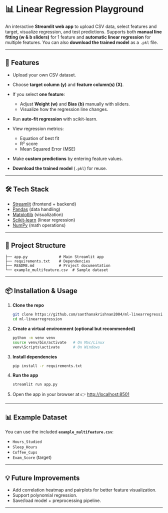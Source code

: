 
# 📊 Linear Regression Playground

An interactive **Streamlit web app** to upload CSV data, select features and target, visualize regression, and test predictions.
Supports both **manual line fitting (w & b sliders)** for 1 feature and **automatic linear regression** for multiple features.
You can also **download the trained model** as a `.pkl` file.

---

## 🚀 Features

* Upload your own CSV dataset.
* Choose **target column (y)** and **feature column(s) (X)**.
* If you select **one feature**:

  * Adjust **Weight (w)** and **Bias (b)** manually with sliders.
  * Visualize how the regression line changes.
* Run **auto-fit regression** with scikit-learn.
* View regression metrics:

  * Equation of best fit
  * R² score
  * Mean Squared Error (MSE)
* Make **custom predictions** by entering feature values.
* **Download the trained model** (`.pkl`) for reuse.

---

## 🛠️ Tech Stack

* [Streamlit](https://streamlit.io/) (frontend + backend)
* [Pandas](https://pandas.pydata.org/) (data handling)
* [Matplotlib](https://matplotlib.org/) (visualization)
* [Scikit-learn](https://scikit-learn.org/) (linear regression)
* [NumPy](https://numpy.org/) (math operations)

---

## 📂 Project Structure

```
├── app.py              # Main Streamlit app
├── requirements.txt    # Dependencies
├── README.md           # Project documentation
└── example_multifeature.csv  # Sample dataset
```

---

## 📦 Installation & Usage

1. **Clone the repo**

   ```bash
   git clone https://github.com/santhanakrishnan2004/ml-linearregression.git
   cd ml-linearregression
   ```

2. **Create a virtual environment (optional but recommended)**

   ```bash
   python -m venv venv
   source venv/bin/activate   # On Mac/Linux
   venv\Scripts\activate      # On Windows
   ```

3. **Install dependencies**

   ```bash
   pip install -r requirements.txt
   ```

4. **Run the app**

   ```bash
   streamlit run app.py
   ```

5. Open the app in your browser at
   👉 [http://localhost:8501](http://localhost:8501)

---

## 📊 Example Dataset

You can use the included **`example_multifeature.csv`**:

* `Hours_Studied`
* `Sleep_Hours`
* `Coffee_Cups`
* `Exam_Score` (target)

---

## 💡 Future Improvements

* Add correlation heatmap and pairplots for better feature visualization.
* Support polynomial regression.
* Save/load model + preprocessing pipeline.

---


